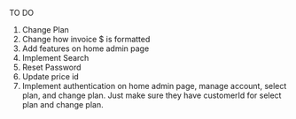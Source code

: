 TO DO

1. Change Plan
2. Change how invoice $ is formatted
3. Add features on home admin page
4. Implement Search
5. Reset Password
6. Update price id
7. Implement authentication on home admin page, manage account, select plan, and change plan.
   Just make sure they have customerId for select plan and change plan.
